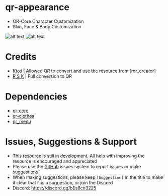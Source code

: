# qr-appearance
- QR-Core Character Customization
- Skin, Face & Body Customization

![alt text](https://i.imgur.com/t5iVkMc.jpeg)
![alt text](https://i.imgur.com/8K0l7RY.png)

# Credits
* [Ktoś](https://github.com/Ktos93) | Allowed QR to convert and use the resource from [rdr_creator]
* [R S K](https://github.com/mn9-29) | Full conversion to QR

# Dependencies
* [qr-core](https://github.com/QRCore-RedM-Re/qr-core)
* [qr-clothes](https://github.com/QRCore-RedM-Re/qr-clothes)
* [qr_menu](https://github.com/QRCore-RedM-Re/qr_menu)

# Issues, Suggestions & Support
* This resource is still in development. All help with improving the resource is encouraged and appreciated
* Please use the [GitHub](https://github.com/QRCore-RedM-Re) issues system to report issues or make suggestions
* When making suggestions, please keep `[Suggestion]` in the title to make it clear that it is a suggestion, or join the Discord
* Discord: https://discord.gg/bEs6cn3225
